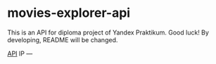 # movies-explorer-api

This is an API for diploma project of Yandex Praktikum. Good luck! By developing, README will be changed.

[API](https://api.movieexplorer.nomoredomains.icu/)
IP —
